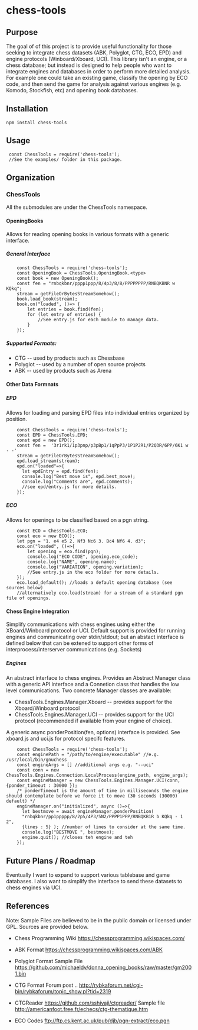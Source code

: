 # chess-tools

## Purpose

The goal of of this project is to provide useful functionality for those seeking to integrate chess  datasets (ABK, Polyglot, CTG, ECO, EPD) and engine protocols (Winboard/Xboard, UCI).  This library isn't an engine, or a chess database; but instead is designed to help people who want to integrate engines and databases in order to perform more detailed analysis.  For example one could take an existing game, classify the opening by ECO code, and then send the game for analysis against various engines (e.g. Komodo, Stockfish, etc) and opening book databases.  

## Installation

    npm install chess-tools

## Usage

```
 const ChessTools = require('chess-tools');
 //See the examples/ folder in this package.
```
## Organization

### ChessTools

All the submodules are under the ChessTools namespace.   


#### OpeningBooks
Allows for reading opening books in various formats with a generic interface.

##### General Interface
```
    const ChessTools = require('chess-tools');
    const OpeningBook = ChessTools.OpeningBook.<type>
    const book = new OpeningBook();
    const fen = "rnbqkbnr/pppp1ppp/8/4p3/8/8/PPPPPPPP/RNBQKBNR w KQkq";
    stream = getFileOrBytesStreamSomehow();
    book.load_book(stream);
    book.on("loaded", ()=> {
        let entries = book.find(fen);
        for (let entry of entries) {
            //See entry.js for each module to manage data.
        }
    });
```
##### Supported Formats:
* CTG -- used by products such as Chessbase
* Polyglot -- used by a number of open source projects
* ABK -- used by products such as Arena 

#### Other Data Formnats
##### EPD
Allows for loading and parsing EPD files into individual entries organized by position.

```
    const ChessTools = require('chess-tools');
    const EPD = ChessTools.EPD;
    const epd = new EPD();
    const fen =  '3r1rk1/1p3pnp/p3pBp1/1qPpP3/1P1P2R1/P2Q3R/6PP/6K1 w - -'
    stream = getFileOrBytesStreamSomehow();
    epd.load_stream(stream);
    epd.on("loaded"=>{ 
      let epdEntry = epd.find(fen);
      console.log("Best move is", epd.best_move);
      console.log("Comments are", epd.comments);
      //see epd/entry.js for more details.
    });
```
##### ECO
Allows for openings to be classified based on a pgn string.
```
    const ECO = ChessTools.ECO;
    const eco = new ECO();
    let pgn = "1. e4 e5 2. Nf3 Nc6 3. Bc4 Nf6 4. d3";
    eco.on("loaded", ()=>{ 
        let opening = eco.find(pgn);
        console.log("ECO CODE", opening.eco_code);
        console.log("NAME", opening.name);
        console.log("VARIATION", opening.variation);
        //See entry.js in the eco folder for more details.
    });
    eco.load_default(); //loads a default opening database (see sources below)
    //alternatively eco.load(stream) for a stream of a standard pgn file of openings.
```

#### Chess Engine Integration

Simplify communications with chess engines using either the XBoard/Winboard protocol or UCI.   Default support is provided for running engines and communicating over stdin/stdout; but an abstact interface is defined below that can be extened to support other forms of interprocess/interserver communications (e.g. Sockets)

##### Engines

An abstract interface to chess engines.  Provides an Abstract Manager class with a generic API interface and a Connetion class that handles the low level communications.  Two concrete Manager classes are available:
* ChessTools.Engines.Manager.Xboard -- provides support for the Xboard/Winboard protocol
* ChessTools.Engines.Manager.UCI -- provides support for the UCI protocol (recommended if available from your engine of choice).

A generic async ponderPosition(fen, options) interface is provided.  See xboard.js and uci.js for protocol specifc features.  

```
    const ChessTools = require('chess-tools');
    const enginePath = "/path/to/engine/executable" //e.g. /usr/local/bin/gnuchess
    const engineArgs = [] //additional args e.g. "--uci"
    const conn = new ChessTools.Engines.Connection.LocalProcess(engine_path, engine_args);
    const engineManager = new ChessTools.Engines.Manager.UCI(conn, {ponder_timeout : 30000 });
    /* ponderTimeout is the amount of time in milliseconds the engine should contemplate before we force it to move (30 seconds (30000) default) */
    engineManager.on("initialized", async ()=>{ 
      let bestmove = await engineManager.ponderPosition(
      "rnbqkbnr/pp1ppppp/8/2p5/4P3/5N2/PPPP1PPP/RNBQKB1R b KQkq - 1 2", 
      {lines : 5} ); //number of lines to consider at the same time.
      console.log("BESTMOVE ", bestmove);
      engine.quit(); //closes teh engine and teh 
    });
```

## Future Plans / Roadmap

Eventually I want to expand to support various tablebase and game databases. I also want to simplify the interface to send these datasets to chess engines via UCI.  

## References
Note: Sample Files are believed to be in the public domain or licensed under GPL.  Sources are provided below.

* Chess Programming Wiki
  https://chessprogramming.wikispaces.com/


* ABK Format 
  https://chessprogramming.wikispaces.com/ABK

* Polyglot Format
  Sample File https://github.com/michaeldv/donna_opening_books/raw/master/gm2001.bin


* CTG Format
  Forum post .. http://rybkaforum.net/cgi-bin/rybkaforum/topic_show.pl?tid=2319

* CTGReader
  https://github.com/sshivaji/ctgreader/
  Sample file http://americanfoot.free.fr/echecs/ctg-thematique.htm

* ECO Codes
  ftp://ftp.cs.kent.ac.uk/pub/djb/pgn-extract/eco.pgn
